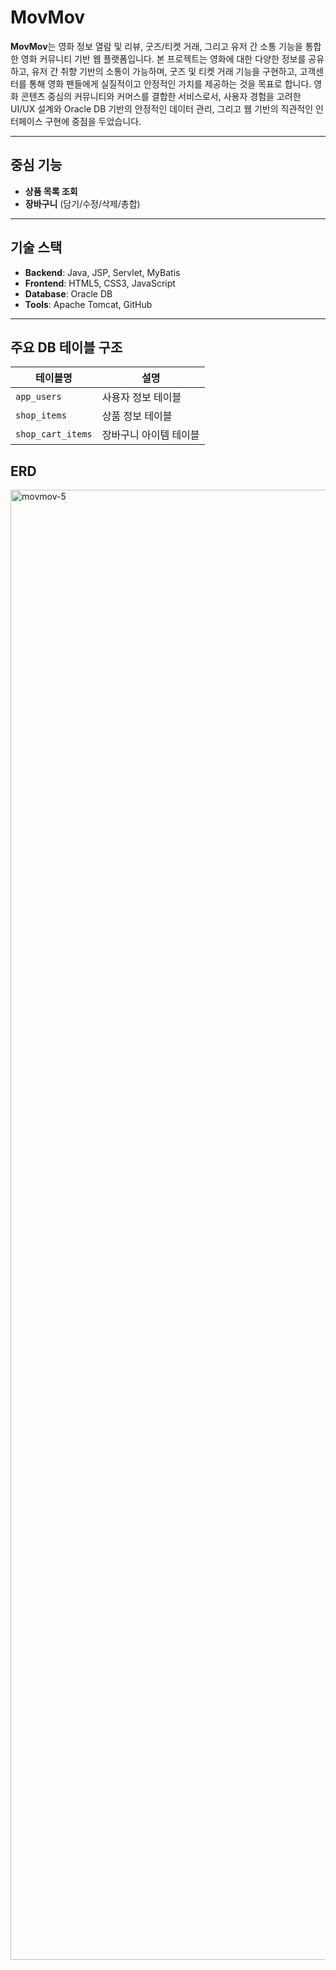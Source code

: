# MovMov

**MovMov**는 영화 정보 열람 및 리뷰, 굿즈/티켓 거래, 그리고 유저 간 소통 기능을 통합한 영화 커뮤니티 기반 웹 플랫폼입니다. 
본 프로젝트는 영화에 대한 다양한 정보를 공유하고, 유저 간 취향 기반의 소통이 가능하며, 굿즈 및 티켓 거래 기능을 구현하고, 고객센터를 통해 영화 팬들에게 실질적이고 안정적인 가치를 제공하는 것을 목표로 합니다.
영화 콘텐츠 중심의 커뮤니티와 커머스를 결합한 서비스로서, 사용자 경험을 고려한 UI/UX 설계와 Oracle DB 기반의 안정적인 데이터 관리, 그리고 웹 기반의 직관적인 인터페이스 구현에 중점을 두었습니다.

---

## 중심 기능

- **상품 목록 조회**
- **장바구니** (담기/수정/삭제/총합)

---

## 기술 스택

- **Backend**: Java, JSP, Servlet, MyBatis
- **Frontend**: HTML5, CSS3, JavaScript
- **Database**: Oracle DB
- **Tools**: Apache Tomcat, GitHub

---

## 주요 DB 테이블 구조

| 테이블명              | 설명                      |
|----------------------|---------------------------|
| `app_users`          | 사용자 정보 테이블        |
| `shop_items`         | 상품 정보 테이블          |
| `shop_cart_items`    | 장바구니 아이템 테이블    |

## ERD
<img width="2910" height="2352" alt="movmov-5" src="https://github.com/user-attachments/assets/3c68ec24-66fb-4d70-ac48-9157d7563eb1" />
